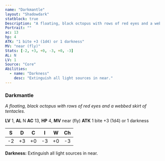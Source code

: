 ```yaml
---
name: "Darkmantle"
layout: "Shadowdark"
statblock: true
Description: "A floating, black octopus with rows of red eyes and a webbed skirt of tentacles."
Portrait: ""
ac: 13
hp: 4
ATK: "1 bite +3 (1d4) or 1 darkness"
MV: "near (fly)"
Stats: [-2, +3, +0, -3, +0, -3]
AL: N
LV: 1
Source: "Core"
Abilities:
  - name: "Darkness"
    desc: "Extinguish all light sources in near."
---
```


### Darkmantle

_A floating, black octopus with rows of red eyes and a webbed skirt of tentacles._

**LV** 1, **AL** N
**AC** 13, **HP** 4, **MV** near (fly)
**ATK** 1 bite +3 (1d4) or 1 darkness

|  S  |  D  |  C  |  I  |  W  |  Ch  |
|:---:|:---:|:---:|:---:|:---:|:----:|
| -2 | +3 | +0 | -3 | +0 | -3 |

**Darkness:** Extinguish all light sources in near.

